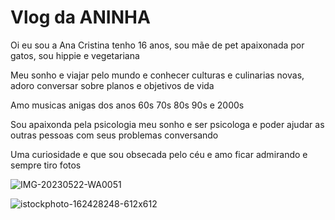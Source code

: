# Vlog da ANINHA
Oi eu sou a Ana Cristina tenho 16 anos, sou mãe de pet apaixonada por gatos, sou hippie e vegetariana

Meu sonho e viajar pelo mundo e conhecer culturas e culinarias novas, adoro conversar sobre planos e objetivos de vida

Amo musicas anigas dos anos 60s 70s 80s 90s e 2000s

Sou apaixonda pela psicologia meu sonho e ser psicologa e poder ajudar as outras pessoas com seus problemas conversando

Uma curiosidade e que sou obsecada pelo céu e amo ficar admirando e sempre tiro fotos

![IMG-20230522-WA0051](https://github.com/anaflorencinho/Ana/assets/144709515/6a76d7dc-0b20-4adb-bbd2-d7c8d2831554)

![istockphoto-162428248-612x612](https://github.com/anaflorencinho/Ana/assets/144709515/e130be17-e4dc-4edf-8e02-c4bef6fd6c37)
